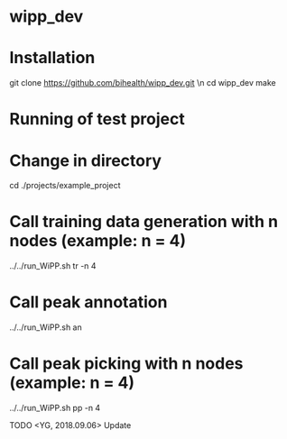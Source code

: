 # wipp_dev


# Installation
git clone https://github.com/bihealth/wipp_dev.git \n
cd wipp_dev
make


# Running of test project

# Change in directory
cd ./projects/example_project
# Call training data generation with n nodes (example: n = 4)
../../run_WiPP.sh tr -n 4 
# Call peak annotation
../../run_WiPP.sh an
# Call peak picking with n nodes (example: n = 4)
../../run_WiPP.sh pp -n 4 


TODO <YG, 2018.09.06> Update
